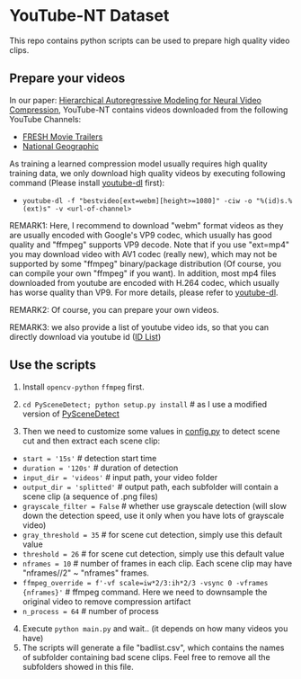 # YouTube-NT Dataset
This repo contains python scripts can be used to prepare high quality video clips.

## Prepare your videos
In our paper: [Hierarchical Autoregressive Modeling for Neural Video Compression](https://openreview.net/pdf?id=TK_6nNb_C7q), YouTube-NT contains videos downloaded from the following YouTube Channels:

* [FRESH Movie Trailers](https://www.youtube.com/user/FilmsActuTrailers)
* [National Geographic](https://www.youtube.com/c/NatGeo)

As training a learned compression model usually requires high quality training data, we only download high quality videos by executing following command (Please install [youtube-dl](https://github.com/ytdl-org/youtube-dl) first):

* `youtube-dl -f "bestvideo[ext=webm][height>=1080]" -ciw -o "%(id)s.%(ext)s" -v <url-of-channel>`

REMARK1: Here, I recommend to download "webm" format videos as they are usually encoded with Google's VP9 codec, which usually has good quality and "ffmpeg" supports VP9 decode. Note that if you use "ext=mp4" you may download video with AV1 codec (really new), which may not be supported by some "ffmpeg" binary/package distribution (Of course, you can compile your own "ffmpeg" if you want). In addition, most mp4 files downloaded from youtube are encoded with H.264 codec, which usually has worse quality than VP9. For more details, please refer to [youtube-dl](https://github.com/ytdl-org/youtube-dl).

REMARK2: Of course, you can prepare your own videos.

REMARK3: we also provide a list of youtube video ids, so that you can directly download via youtube id ([ID List](youtube_idlist.csv))

## Use the scripts
1. Install `opencv-python` `ffmpeg` first.
2. `cd PySceneDetect; python setup.py install` # as I use a modified version of [PySceneDetect](https://pyscenedetect.readthedocs.io/projects/Manual/en/stable/)

3. Then we need to customize some values in [config.py](config.py) to detect scene cut and then extract each scene clip:
* `start = '15s'` # detection start time
* `duration = '120s'` # duration of detection
* `input_dir = 'videos'` # input path, your video folder
* `output_dir = 'splitted'` # output path, each subfolder will contain a scene clip (a sequence of .png files)
* `grayscale_filter = False` # whether use grayscale detection (will slow down the detection speed, use it only when you have lots of grayscale video)
* `gray_threshold = 35` # for scene cut detection, simply use this default value
* `threshold = 26` # for scene cut detection, simply use this default value
* `nframes = 10` # number of frames in each clip. Each scene clip may have "nframes//2" ~ "nframes" frames.
* `ffmpeg_override = f'-vf scale=iw*2/3:ih*2/3 -vsync 0 -vframes {nframes}'` # ffmpeg command. Here we need to downsample the original video to remove compression artifact
* `n_process = 64` # number of process

4. Execute `python main.py` and wait.. (it depends on how many videos you have)
5. The scripts will generate a file "badlist.csv", which contains the names of subfolder containing bad scene clips. Feel free to remove all the subfolders showed in this file.

